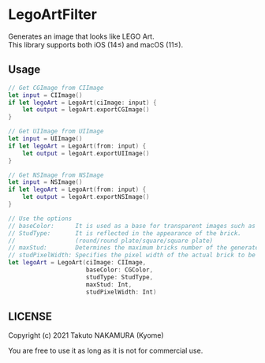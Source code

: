 # LegoArtFilter

Generates an image that looks like LEGO Art.<br/>
This library supports both iOS (14≤) and macOS (11≤).

## Usage

```swift
// Get CGImage from CIImage
let input = CIImage()
if let legoArt = LegoArt(ciImage: input) {
    let output = legoArt.exportCGImage()
}

// Get UIImage from UIImage
let input = UIImage()
if let legoArt = LegoArt(from: input) {
    let output = legoArt.exportUIImage()
}

// Get NSImage from NSImage
let input = NSImage()
if let legoArt = LegoArt(from: input) {
    let output = legoArt.exportNSImage()
}

// Use the options
// baseColor:      It is used as a base for transparent images such as PNG.
// StudType:       It is reflected in the appearance of the brick.
//                 (round/round plate/square/square plate)
// maxStud:        Determines the maximum bricks number of the generated image.
// studPixelWidth: Specifies the pixel width of the actual brick to be drawn.
let legoArt = LegoArt(ciImage: CIImage,
                      baseColor: CGColor,
                      studType: StudType,
                      maxStud: Int,
                      studPixelWidth: Int)
```

## LICENSE

Copyright (c) 2021 Takuto NAKAMURA (Kyome)

You are free to use it as long as it is not for commercial use.
